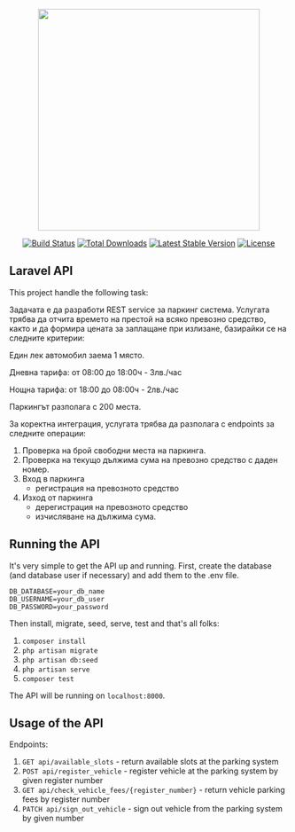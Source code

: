 <p align="center"><a href="https://laravel.com" target="_blank"><img src="https://raw.githubusercontent.com/laravel/art/master/logo-lockup/5%20SVG/2%20CMYK/1%20Full%20Color/laravel-logolockup-cmyk-red.svg" width="400"></a></p>

<p align="center">
<a href="https://travis-ci.org/laravel/framework"><img src="https://travis-ci.org/laravel/framework.svg" alt="Build Status"></a>
<a href="https://packagist.org/packages/laravel/framework"><img src="https://img.shields.io/packagist/dt/laravel/framework" alt="Total Downloads"></a>
<a href="https://packagist.org/packages/laravel/framework"><img src="https://img.shields.io/packagist/v/laravel/framework" alt="Latest Stable Version"></a>
<a href="https://packagist.org/packages/laravel/framework"><img src="https://img.shields.io/packagist/l/laravel/framework" alt="License"></a>
</p>

## Laravel API

This project handle the following task:

Задачата е да разработи REST service за паркинг система.
Услугата трябва да отчита времето на престой на всяко превозно средство, както и да
формира цената за заплащане при излизане, базирайки се на следните критерии:

Един лек автомобил заема 1 място.

Дневна тарифа: от 08:00 до 18:00ч - 3лв./час

Нощна тарифа: от 18:00 до 08:00ч - 2лв./час

Паркингът разполага с 200 места.

За коректна интеграция, услугата трябва да разполага с endpoints за следните операции:
1. Проверка на брой свободни места на паркинга.
2. Проверка на текущо дължима сума на превозно средство с даден номер.
3. Вход в паркинга
    * регистрация на превозното средство
4. Изход от паркинга
    * дерегистрация на превозното средство
    * изчисляване на дължима сума.

## Running the API
It's very simple to get the API up and running. First, create the database (and database user if necessary) and add them to the .env file.

```
DB_DATABASE=your_db_name
DB_USERNAME=your_db_user
DB_PASSWORD=your_password
```

Then install, migrate, seed, serve, test and that's all folks:

1. `composer install`
2. `php artisan migrate`
3. `php artisan db:seed`
4. `php artisan serve`
5. `composer test`

The API will be running on `localhost:8000`.


## Usage of the API

Endpoints:

1. `GET api/available_slots` - return available slots at the parking system
2. `POST api/register_vehicle` - register vehicle at the parking system by given register number
3. `GET api/check_vehicle_fees/{register_number}` - return vehicle parking fees by register number
4. `PATCH api/sign_out_vehicle` - sign out vehicle from the parking system by given number
